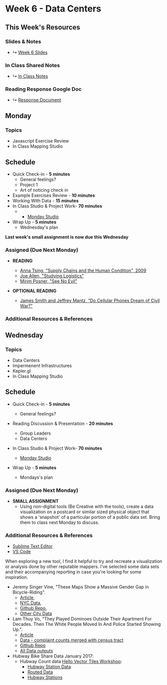 # Week 6 - Data Centers 


## This Week's Resources

### Slides & Notes 
* ↳ [Week 6 Slides](https://docs.google.com/presentation/d/1RvQtj8yl0UrHxuQ63xcHzU8AZxdcslFFBG9l83uodM4/edit?usp=sharing)
### In Class Shared Notes
* ↳ [In Class Notes](https://docs.google.com/document/d/1v2XqOosts9svJJ-VPiQWGzaDlGUvF5M6oRVBcvclF5c/edit?usp=sharing)
### Reading Response Google Doc
* ↳ [Response Document](https://docs.google.com/document/d/1bxzCl3ThtCbmegrYSj1Lctun7QHKK8tJAIiMKBz1zeQ/edit)


## Monday 

### Topics
* Javascript Exercise Review
* In Class Mapping Studio

## Schedule
* Quick Check-in - __5 minutes__
    * General feelings?
    * Project 1 
    * Art of noticing check in
* Example Exercises Review - __10 minutes__
* Working With Data - __15 minutes__
* In Class Studio & Project Work- __70 minutes__ 
    *   * [Monday Studio](../tutorials_guides/exercises/week_06_studio1/README.md)
* Wrap Up -  __5 minutes__
    * Wednesday's plan

__Last week's small assignment is now due this Wednesday__

### Assigned (**Due Next Monday**)

* **READING**
    * [Anna Tsing, "Supply Chains and the Human Condition", 2009 ](https://www.are.na/block/14670672)
    * [Joe Allen, "Studying Logistics"](https://www.jacobinmag.com/2015/02/logistics-industry-organizing-labor/)
    * [Mirim Posner, "See No Evil"](https://logicmag.io/scale/see-no-evil/)

* **OPTIONAL READING**
    * [James Smith and Jeffrey Mantz, “Do Cellular Phones Dream of Civil War?"](https://www.are.na/block/14670532)


### Additional Resources & References


## Wednesday


### Topics
* Data Centers
* Impermenent Infrastructures
* Kepler.gl
* In Class Mapping Studio

## Schedule
* Quick Check-in - __5 minutes__
    * General feelings?
* Reading Discussion & Presentation - __20 minutes__
    * Group Leaders 
    * Data Centers 
*  In Class Studio & Project Work- __70 minutes__ 
    * [Monday Studio](../tutorials_guides/exercises/week_06_studio1/README.md)

* Wrap Up -  __5 minutes__
    * Mondays's plan


### Assigned (**Due Next Monday**)

* **SMALL ASSIGNMENT**
    * Using non-digital tools (Be Creative with the tools), create a data visualization on a postcard or similar sized physical object that shows a 'snapshot' of a particular portion of a public data set. Bring them to class next Monday to discuss.



### Additional Resources & References
* [Sublime Text Editor](http://www.sublimetext.com/)
* [VS Code](https://code.visualstudio.com/)


When exploring a new tool, I find it helpful to try and recreate a visualization or analysis done by other reputable mappers. I've selected some data sets and their accompanying reporting in case you're looking for some inspiration.

* Jeremy Singer Vine, "These Maps Show a Massive Gender Gap in Bicycle-Riding". 
  * [Article](https://www.buzzfeed.com/jsvine/these-maps-show-a-massive-gender-gap-in-bicycle-riding), 
  * [NYC Data](https://raw.githubusercontent.com/BuzzFeedNews/2014-06-bikeshare-gender-maps/master/html/data/nyc.geojson), 
  * [Github Repo](https://github.com/BuzzFeedNews/2014-06-bikeshare-gender-maps), 
  * [Other City Data](https://github.com/BuzzFeedNews/2014-06-bikeshare-gender-maps/tree/master/html/data)
* Lam Thuy Vo, "They Played Dominoes Outside Their Apartment For Decades. Then The White People Moved In And Police Started Showing Up.".
  * [Article](https://www.buzzfeednews.com/article/lamvo/gentrification-complaints-311-new-york)
  * [Data - complaint counts merged with census tract](https://raw.githubusercontent.com/BuzzFeedNews/2018-06-nyc-311-complaints-and-gentrification/master/output/merged_complaints_final.json)
  * [Github Repo](https://github.com/BuzzFeedNews/2018-06-nyc-311-complaints-and-gentrification)
  * [All Data outputs](https://github.com/BuzzFeedNews/2018-06-nyc-311-complaints-and-gentrification/tree/master/output)
* Hubway Bike Share Data January 2017:
  * Hubway Count data [Hello Vector Tiles Workshop](https://github.com/joeyklee/hello-vector-tiles):
    * [Hubway Station Data](https://raw.githubusercontent.com/joeyklee/hello-vector-tiles/master/data/201701-hubway-tripdata-counts.csv)
    * [Routed Data](https://github.com/joeyklee/hello-vector-tiles/blob/master/data/201701_hubway_routes_all.geojson)
    * [Hubway Stations](https://github.com/joeyklee/hello-vector-tiles/blob/master/data/hubway_Stations_201606.geojson)